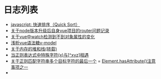 # 日志列表
- [javascript: 快速排序（Quick Sort）](https://github.com/issaxite/issaxite.github.io/issues/146)
- [关于node版本升级后自身vue项目的router问题记录](https://github.com/issaxite/issaxite.github.io/issues/129)
- [关于vue中watch检测到不到对象属性的变化](https://github.com/issaxite/issaxite.github.io/issues/124)
- [浅析vue语法糖v-model](https://github.com/issaxite/issaxite.github.io/issues/121)
- [关于内存的堆和栈(转载)](https://github.com/issaxite/issaxite.github.io/issues/118)
- [当正则表达式中特殊字符(x)与[^xyz]相遇](https://github.com/issaxite/issaxite.github.io/issues/114)
- [关于正则匹配字符串多个目标字符的最后一个](https://github.com/issaxite/issaxite.github.io/issues/112)
= [Element.hasAttribute()注意事项之一](https://github.com/issaxite/issaxite.github.io/issues/109)
- [](https://github.com/issaxite/issaxite.github.io/issues/108)
